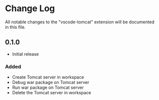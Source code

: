 # Change Log
All notable changes to the "vscode-tomcat" extension will be documented in this file.

## 0.1.0
- Initial release
### Added
* Create Tomcat server in workspace
* Debug war package on Tomcat server
* Run war package on Tomcat server
* Delete the Tomcat server in workspace
